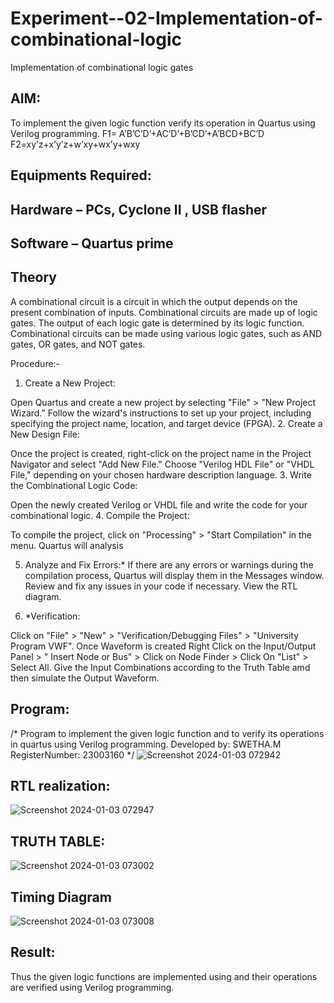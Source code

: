 # Experiment--02-Implementation-of-combinational-logic
Implementation of combinational logic gates
 
## AIM:
To implement the given logic function verify its operation in Quartus using Verilog programming.
 F1= A’B’C’D’+AC’D’+B’CD’+A’BCD+BC’D
F2=xy’z+x’y’z+w’xy+wx’y+wxy
 
 
 
## Equipments Required:
## Hardware – PCs, Cyclone II , USB flasher
## Software – Quartus prime


## Theory
 A combinational circuit is a circuit in which the output depends on the present combination of inputs.
Combinational circuits are made up of logic gates. The output of each logic gate is determined by its logic function. Combinational circuits can be made using various logic gates, such as AND gates, OR gates, and NOT gates.

Procedure:-
1.	Create a New Project:

 Open Quartus and create a new project by selecting "File" > "New Project Wizard."
 Follow the wizard's instructions to set up your project, including specifying the project name, location, and target device (FPGA).
2.	Create a New Design File:

 Once the project is created, right-click on the project name in the Project Navigator and select "Add New File."
 Choose "Verilog HDL File" or "VHDL File," depending on your chosen hardware description language.
3.	Write the Combinational Logic Code:

 Open the newly created Verilog or VHDL file and write the code for your combinational logic.
4.	Compile the Project:

 To compile the project, click on "Processing" > "Start Compilation" in the menu.
 Quartus will analysis

5.	Analyze and Fix Errors:*
 If there are any errors or warnings during the compilation process, Quartus will display them in the Messages window.
 Review and fix any issues in your code if necessary.
 View the RTL diagram.

6.	*Verification:

 Click on "File" > "New" > "Verification/Debugging Files" > "University Program VWF".
 Once Waveform is created Right Click on the Input/Output Panel > " Insert Node or Bus" > Click on Node Finder > Click On "List" > Select All.
 Give the Input Combinations according to the Truth Table amd then simulate the Output Waveform.



## Program:
/*
Program to implement the given logic function and to verify its operations in quartus using Verilog programming.
Developed by: SWETHA.M 
RegisterNumber: 23003160 
*/
![Screenshot 2024-01-03 072942](https://github.com/swetha23003160/Experiment--02-Implementation-of-combinational-logic-/assets/150416143/555f1b00-f706-4c25-aeae-6513e5a2d2b9)


## RTL realization:

![Screenshot 2024-01-03 072947](https://github.com/swetha23003160/Experiment--02-Implementation-of-combinational-logic-/assets/150416143/aedc3a89-45ed-49f5-9814-b259294d123b)

## TRUTH TABLE:

![Screenshot 2024-01-03 073002](https://github.com/swetha23003160/Experiment--02-Implementation-of-combinational-logic-/assets/150416143/cc59dde3-5b67-431a-9de8-756eefad787c)




## Timing Diagram
![Screenshot 2024-01-03 073008](https://github.com/swetha23003160/Experiment--02-Implementation-of-combinational-logic-/assets/150416143/713855de-eb52-4e29-b5f6-fe793a8d188b)



## Result:
Thus the given logic functions are implemented using  and their operations are verified using Verilog programming.
